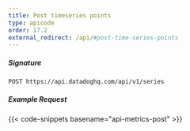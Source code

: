 ```yaml
---
title: Post timeseries points
type: apicode
order: 17.2
external_redirect: /api/#post-time-series-points
---
```


##### Signature
`POST https://api.datadoghq.com/api/v1/series`
##### Example Request
{{< code-snippets basename="api-metrics-post" >}}

